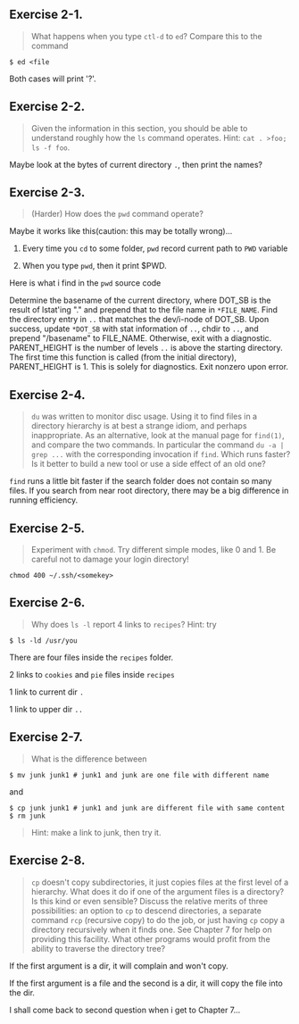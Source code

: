 ## Exercise 2-1.
> What happens when you type `ctl-d` to `ed`? Compare this to the command
```
$ ed <file
```
Both cases will print '?'.

## Exercise 2-2.
> Given the information in this section, you should be able to understand roughly how the `ls` command operates. Hint: `cat . >foo; ls -f foo`.

Maybe look at the bytes of current directory `.`, then print the names?

## Exercise 2-3.
> (Harder) How does the `pwd` command operate?

Maybe it works like this(caution: this may be totally wrong)...

1. Every time you `cd` to some folder, `pwd` record current path to `PWD` variable

2. When you type `pwd`, then it print $PWD.

Here is what i find in the `pwd` source code

Determine the basename of the current directory, where DOT_SB is the result of lstat'ing "." and prepend that to the file name in `*FILE_NAME`. Find the directory entry in `..` that matches the dev/i-node of DOT_SB. Upon success, update `*DOT_SB` with stat information of `..`, chdir to `..`, and prepend "/basename" to FILE_NAME. Otherwise, exit with a diagnostic. PARENT_HEIGHT is the number of levels `..` is above the starting directory. The first time this function is called (from the initial directory), PARENT_HEIGHT is 1.  This is solely for diagnostics. Exit nonzero upon error.

## Exercise 2-4.
> `du` was written to monitor disc usage. Using it to find files in a directory hierarchy is at best a strange idiom, and perhaps inappropriate. As an alternative, look at the manual page for `find(1)`, and compare the two commands. In particular the command `du -a | grep ...` with the corresponding invocation if `find`. Which runs faster? Is it better to build a new tool or use a side effect of an old one?

`find` runs a little bit faster if the search folder does not contain so many files. If you search from near root directory, there may be a big difference in running efficiency.

## Exercise 2-5.
> Experiment with `chmod`. Try different simple modes, like 0 and 1. Be careful not to damage your login directory!
```
chmod 400 ~/.ssh/<somekey>
```

## Exercise 2-6.
> Why does `ls -l` report 4 links to `recipes`? Hint: try
```
$ ls -ld /usr/you
```
There are four files inside the `recipes` folder.

2 links to `cookies` and `pie` files inside `recipes`

1 link to current dir `.`

1 link to upper dir `..`

## Exercise 2-7.
> What is the difference between
```
$ mv junk junk1 # junk1 and junk are one file with different name
```
and
```
$ cp junk junk1 # junk1 and junk are different file with same content
$ rm junk
```
> Hint: make a link to junk, then try it.

## Exercise 2-8.
> `cp` doesn't copy subdirectories, it just copies files at the first level of a hierarchy. What does it do if one of the argument files is a directory? Is this kind or even sensible? Discuss the relative merits of three possibilities: an option to `cp` to descend directories, a separate command `rcp` (recursive copy) to do the job, or just having `cp` copy a directory recursively when it finds one. See Chapter 7 for help on providing this facility. What other programs would profit from the ability to traverse the directory tree?

If the first argument is a dir, it will complain and won't copy.

If the first argument is a file and the second is a dir, it will copy the file into the dir.

I shall come back to second question when i get to Chapter 7...
